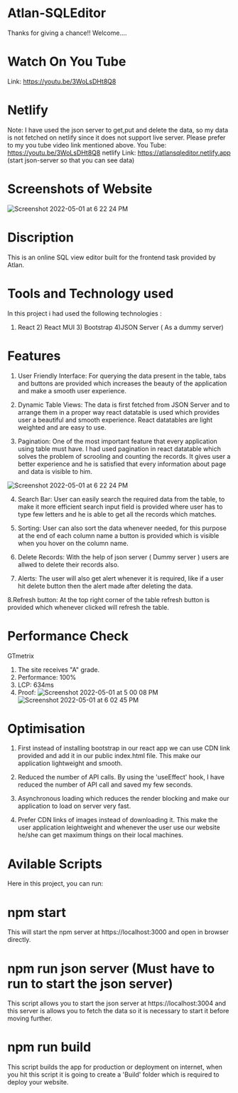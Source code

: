 # Atlan-SQLEditor
Thanks for giving a chance!! Welcome....


# Watch On You Tube
 Link: https://youtu.be/3WoLsDHt8Q8
 
# Netlify
Note: I have used the json server to get,put and delete the data, so my data is not fetched on netlify since it does not support live server. Please prefer to my you tube video link mentioned above.
You Tube: https://youtu.be/3WoLsDHt8Q8
  netlify Link: https://atlansqleditor.netlify.app (start json-server so that you can see data)



# Screenshots of Website
![Screenshot 2022-05-01 at 6 22 24 PM](https://user-images.githubusercontent.com/95274812/166149881-2249e321-44b4-454d-a367-ab5afe467238.png)

# Discription
This is an online SQL view editor built for the frontend task provided by Atlan.

# Tools and Technology used
In this project i had used the following technologies :
1) React          2) React MUI        3) Bootstrap      4)JSON Server ( As a dummy server)    

# Features
1. User Friendly Interface: For querying the data present in the table, tabs and buttons are provided which increases the beauty of the application and make a smooth user experience.

2. Dynamic Table Views: The data is first fetched from JSON Server and to arrange them in a proper way react datatable is used which provides user a beautiful and smooth experience. React datatables are light weighted and are easy to use.

3. Pagination: One of the most important feature that every application using table must have. I had used pagination in react datatable which solves the problem of scrooling and counting the records. It gives user a better experience and he is satisfied that every information about page and data is visible to him. 

  ![Screenshot 2022-05-01 at 6 22 24 PM](https://user-images.githubusercontent.com/95274812/166150637-6f4c27cb-093e-4aab-9e55-fe13e9fd577f.png)


4. Search Bar: User can easily search the required data from the table, to make it more efficient search input field is provided where user has to type few letters and he is able to get all the records which matches.

5. Sorting: User can also sort the data whenever needed, for this purpose at the end of each column name a button is provided which is visible when you hover on the column name.

6. Delete Records: With the help of json server ( Dummy server ) users are allwed to delete their records also.

7. Alerts: The user will also get alert whenever it is required, like if a user hit delete button then the alert made after deleting the data.

8.Refresh button: At the top right corner of the table refresh button is provided which whenever clicked will refresh the table. 

# Performance Check

GTmetrix
1) The site receives "A" grade.
2) Performance: 100%
3) LCP: 634ms
4) Proof:
![Screenshot 2022-05-01 at 5 00 08 PM](https://user-images.githubusercontent.com/95274812/166150170-432a1a26-ac26-47e0-ba51-cf4be37e28d4.png)
![Screenshot 2022-05-01 at 6 02 45 PM](https://user-images.githubusercontent.com/95274812/166150299-c515c40b-e9ca-4ec8-a4ff-b8c5fd681ec3.png)
 
 
# Optimisation 
1. First instead of installing bootstrap in our react app we can use CDN link provided and add it in our public index.html file. This make our application lightweight and smooth.

2. Reduced the number of API calls. By using the 'useEffect' hook, I have reduced the number of API call and saved my few seconds.

3. Asynchronous loading which reduces the render blocking and make our application to load on server very fast.

4. Prefer CDN links of images instead of downloading it. This make the user application leightweight and whenever the user use our website he/she can get maximum things on their local machines.

# Avilable Scripts
Here in this project, you can run:

# npm start
This will start the npm server at https://localhost:3000 and open in browser directly.

# npm run json server (Must have to run to start the json server)
This script allows you to start the json server at https://localhost:3004 and this server is allows you to fetch the data so it is necessary to start it before moving further.

# npm run build
This script builds the app for production or deployment on internet, when you hit this script it is going to create a 'Build' folder which is required to deploy your website.



